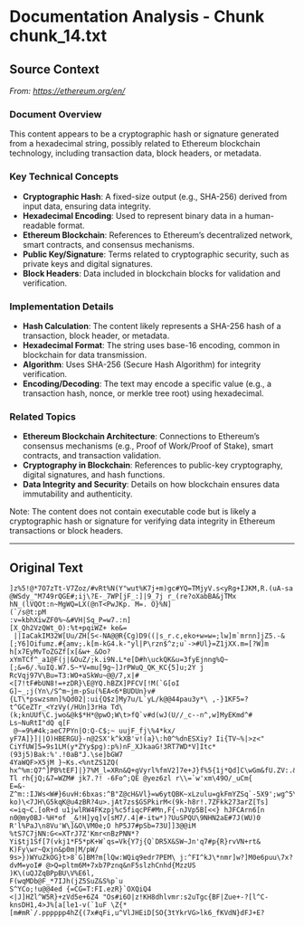 # Documentation Analysis - Chunk chunk_14.txt

## Source Context
*From: https://ethereum.org/en/*

### Document Overview  
This content appears to be a cryptographic hash or signature generated from a hexadecimal string, possibly related to Ethereum blockchain technology, including transaction data, block headers, or metadata.  

### Key Technical Concepts  
- **Cryptographic Hash**: A fixed-size output (e.g., SHA-256) derived from input data, ensuring data integrity.  
- **Hexadecimal Encoding**: Used to represent binary data in a human-readable format.  
- **Ethereum Blockchain**: References to Ethereum’s decentralized network, smart contracts, and consensus mechanisms.  
- **Public Key/Signature**: Terms related to cryptographic security, such as private keys and digital signatures.  
- **Block Headers**: Data included in blockchain blocks for validation and verification.  

### Implementation Details  
- **Hash Calculation**: The content likely represents a SHA-256 hash of a transaction, block header, or metadata.  
- **Hexadecimal Format**: The string uses base-16 encoding, common in blockchain for data transmission.  
- **Algorithm**: Uses SHA-256 (Secure Hash Algorithm) for integrity verification.  
- **Encoding/Decoding**: The text may encode a specific value (e.g., a transaction hash, nonce, or merkle tree root) using hexadecimal.  

### Related Topics  
- **Ethereum Blockchain Architecture**: Connections to Ethereum’s consensus mechanisms (e.g., Proof of Work/Proof of Stake), smart contracts, and transaction validation.  
- **Cryptography in Blockchain**: References to public-key cryptography, digital signatures, and hash functions.  
- **Data Integrity and Security**: Details on how blockchain ensures data immutability and authenticity.  

Note: The content does not contain executable code but is likely a cryptographic hash or signature for verifying data integrity in Ethereum transactions or block headers.

---

## Original Text
```
]z%5!@*7O7zTt-V7Zoz/#vRt%N(Y"wut%K7j+m)gc#YQ=TMjyV.s<yRg+IJKM,R.(uA-sa @WSdy_"M749rQGE#;ij\?E-_7WP[jF_:]|9_7j r_(re?oXabBA&jTMx
hN_(lVQOt:n~MgWQ=LX(@nT<PwJKp. M=. O}%N]
(`/s@t:pM
:v=kbhXiwZF0%~&#VH|Sq_P=w7.:n]
[X_Qh2VzQWt_O):%t+pqiWZ+ ke&=
 ||IaCakIM32W[Uu/ZH[S<-NA@@R{Cg)D9((|s_r.c,eko+w=w=;lw]m`mrnn]jZ5.-&[;Y6]Oifumz.#{amv;.k[m-kG4.k-"yl|P\rzn$^z;u`->#Ul}=Z1jXX.m=[?W]m h[x7EyMvToZGZf[x[&w+_&Oo?xYmTCf^_a1@F(j|&OuZ/;k.i9N.L*e[D#h\uckQK&u=3fyEjnng%Q~[;&=6/.%uIQ.W7.S~*V=mu[9g~]JrPWuQ_QK_KC{5]u;2Y j RcVqj97V\Bu=T3:WO+aSkWu~@@/7,x|#
<[7!tF#bUN8!=+zDR}\E@YQ.hBZX]PFCV[!M(`G[oI
G]~_;j(Yn\/S^m~jm-pSu(%EA<6*BUDUn}v#{LT\*pswzsmn]%Qd02|:ui{Q$z]My7u/L`yL/k@@44pau3y*\ ,-}1KF5=?t^GCeZTr_<YzVy(/HUn]3rHa Td\(k;knUUf\C.jwo&@k$*H*@pwO;W\t>fQ`v#d(wJ(U//_c--n^,w]MyEKmd^# Ls~NuRtI"dQ q[F
 @~=9%#4k;aeC7PYn|O:Q-C$;~ uujF_fj\%4*kx/
yF7A]}]||O)HBERGU}-n@2SX'k^kXB'v!(a}\:h0^%dnESXiy? Ii{TV~%|>z<" CiYfUW]5=9s1LM(y*ZYy$pg):p%)nF_XJkaaG!3RT7WD*V]Itc*
(93j5)Bak:%'.!0aB"J.\se]bGW7
4YaWQF>X5jM }~Ks.<%ntZS1ZQ( hx^%m:Q7^]PB%tEF]|}7%M_l=XRn&Q+gVyrl%fmV2]7e+J}f%5{1j*Qd]C\wGm&fU.ZV:.&GK'&9ZGaN;d.JmNO^JukB|tzr Tl rh{jQ;&7=WZM# jk7.?! -6Fo^;QE @yez6zl r\\=`w'xm\49O/_uCm{
E=&-Z^m::IJWs<W#}6uvH:6bxas:^B"Z@cH&Vl}=w6ytQBK~xLzulu=gkFmYZSq`-5X9';wg^5\\\\\\ZEI9A|FISn^-ko)\<7JH\G5kqK@u4zBR?4u>.jAt7zs$GSPkirM<(9k-h8r!.7ZFkk273arZ[Ts]<=iq~C.[oR+d u1jwlRW4FKzpj%c5fiqcPF#Mn,F{-nJVp5B[<<} hJFCArn6[n n0@my0BJ-%H*of _&!H]yq]v[sM7/.4|#-itw*)?UuSPQU\9NHN2aE#7J(WU)0 R'l%PaJ\n8Vu'W\]&O\VM0e;O hP5J7#pSb=73U]]3@@iM %tS7C7jNN:G<=XTrJ7Z'Kmr<nBzPNN*?Yi$tj1Sf[7(vkj1*F5*pK+W`qs=Vk{Y7j{Q`DR5X&SW~Jn'q7#p{R}rvVN+rt& K)Fy\wr~Qxjn&p0m|M/pW/
9s>})WYuZkOG}t>8`G]BM?m[lQw:WQiq9edr7PEM\ j:^FI^kJ\*nmr]w?]M0e6puu\7x?dvM=yoI# @>Q=pltm6M+7xb7Pznq&nF5slzhCnhd{MzzUS
)K\(uQJZqBPpBU\V%E6l,
F(wqMDb@F_*7IJh(jZ5SuZ&S%p`u
S^YCo;!u@@4ed {=CG=T:FI.ezR}`OXQiQ4
<|J]HZl^W5R}+zVd5e+6Z4 "Os#i6O|z!KH8dhlvmr:s2uTgc{BF|Zue+-?[l^C-knsDH1,4>J%[a[le1-v(`1uF \Z{*[m#mR`/.pppppp4hZ{(7x#qFi,u^VlJHEiD[SO{3tYkrVG>lk6_fKVdN}dFJ+E?
```